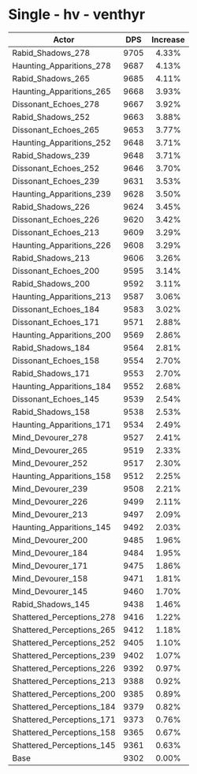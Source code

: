 # Single - hv - venthyr
| Actor | DPS | Increase |
|---|:---:|:---:|
|Rabid_Shadows_278|9705|4.33%|
|Haunting_Apparitions_278|9687|4.13%|
|Rabid_Shadows_265|9685|4.11%|
|Haunting_Apparitions_265|9668|3.93%|
|Dissonant_Echoes_278|9667|3.92%|
|Rabid_Shadows_252|9663|3.88%|
|Dissonant_Echoes_265|9653|3.77%|
|Haunting_Apparitions_252|9648|3.71%|
|Rabid_Shadows_239|9648|3.71%|
|Dissonant_Echoes_252|9646|3.70%|
|Dissonant_Echoes_239|9631|3.53%|
|Haunting_Apparitions_239|9628|3.50%|
|Rabid_Shadows_226|9624|3.45%|
|Dissonant_Echoes_226|9620|3.42%|
|Dissonant_Echoes_213|9609|3.29%|
|Haunting_Apparitions_226|9608|3.29%|
|Rabid_Shadows_213|9606|3.26%|
|Dissonant_Echoes_200|9595|3.14%|
|Rabid_Shadows_200|9592|3.11%|
|Haunting_Apparitions_213|9587|3.06%|
|Dissonant_Echoes_184|9583|3.02%|
|Dissonant_Echoes_171|9571|2.88%|
|Haunting_Apparitions_200|9569|2.86%|
|Rabid_Shadows_184|9564|2.81%|
|Dissonant_Echoes_158|9554|2.70%|
|Rabid_Shadows_171|9553|2.70%|
|Haunting_Apparitions_184|9552|2.68%|
|Dissonant_Echoes_145|9539|2.54%|
|Rabid_Shadows_158|9538|2.53%|
|Haunting_Apparitions_171|9534|2.49%|
|Mind_Devourer_278|9527|2.41%|
|Mind_Devourer_265|9519|2.33%|
|Mind_Devourer_252|9517|2.30%|
|Haunting_Apparitions_158|9512|2.25%|
|Mind_Devourer_239|9508|2.21%|
|Mind_Devourer_226|9499|2.11%|
|Mind_Devourer_213|9497|2.09%|
|Haunting_Apparitions_145|9492|2.03%|
|Mind_Devourer_200|9485|1.96%|
|Mind_Devourer_184|9484|1.95%|
|Mind_Devourer_171|9475|1.86%|
|Mind_Devourer_158|9471|1.81%|
|Mind_Devourer_145|9460|1.70%|
|Rabid_Shadows_145|9438|1.46%|
|Shattered_Perceptions_278|9416|1.22%|
|Shattered_Perceptions_265|9412|1.18%|
|Shattered_Perceptions_252|9405|1.10%|
|Shattered_Perceptions_239|9402|1.07%|
|Shattered_Perceptions_226|9392|0.97%|
|Shattered_Perceptions_213|9388|0.92%|
|Shattered_Perceptions_200|9385|0.89%|
|Shattered_Perceptions_184|9379|0.82%|
|Shattered_Perceptions_171|9373|0.76%|
|Shattered_Perceptions_158|9365|0.67%|
|Shattered_Perceptions_145|9361|0.63%|
|Base|9302|0.00%|
